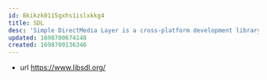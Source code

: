 ```yaml
---
id: 8kikzk0115gxhs1islxkkg4
title: SDL
desc: 'Simple DirectMedia Layer is a cross-platform development library designed to provide low level access to audio, keyboard, mouse, joystick, and graphics hardware via OpenGL and Direct3D'
updated: 1698700674148
created: 1698700136346
---
```


- url https://www.libsdl.org/
